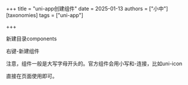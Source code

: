 +++
title = "uni-app创建组件"
date = 2025-01-13
authors = ["小中"]
[taxonomies]
tags = ["uni-app"]

+++

新建目录components

右键-新建组件

注意，组件一般是大写字母开头的。官方组件会用小写和-连接，比如uni-icon

直接在页面使用即可。

